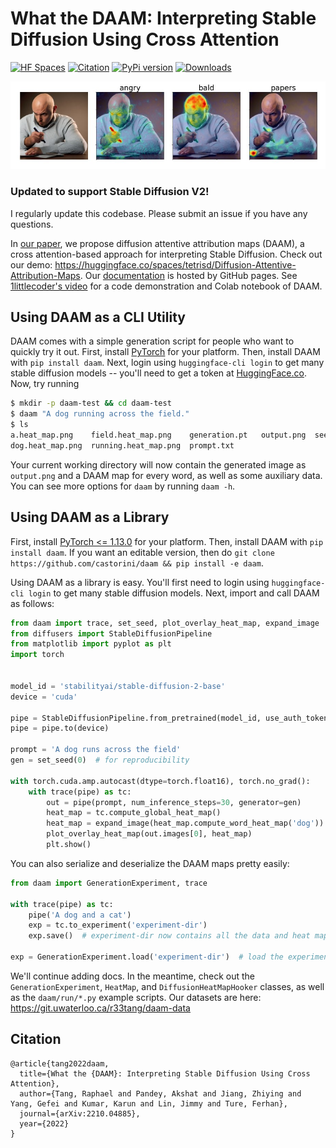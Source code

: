 # What the DAAM: Interpreting Stable Diffusion Using Cross Attention

[![HF Spaces](https://img.shields.io/badge/HuggingFace%20Space-online-green.svg)](https://huggingface.co/spaces/tetrisd/Diffusion-Attentive-Attribution-Maps) [![Citation](https://img.shields.io/badge/Citation-arXiv-orange.svg)](https://gist.githubusercontent.com/daemon/1d126b5d72eb40300af5cccb92a232c6/raw/cd276203a7109bd9512f14afc86eebe8f13049ce/daam-citation.bib) [![PyPi version](https://badgen.net/pypi/v/daam?color=blue)](https://pypi.org/project/daam) [![Downloads](https://static.pepy.tech/badge/daam)](https://pepy.tech/project/daam)

![example image](example.jpg)

### Updated to support Stable Diffusion V2!

I regularly update this codebase. Please submit an issue if you have any questions.

In [our paper](https://arxiv.org/abs/2210.04885), we propose diffusion attentive attribution maps (DAAM), a cross attention-based approach for interpreting Stable Diffusion.
Check out our demo: https://huggingface.co/spaces/tetrisd/Diffusion-Attentive-Attribution-Maps.
Our [documentation](https://castorini.github.io/daam/) is hosted by GitHub pages.
See [1littlecoder's video](https://www.youtube.com/watch?v=J2WtkA1Xfew) for a code demonstration and Colab notebook of DAAM.

## Using DAAM as a CLI Utility

DAAM comes with a simple generation script for people who want to quickly try it out.
First, install [PyTorch](https://pytorch.org) for your platform.
Then, install DAAM with `pip install daam`.
Next, login using `huggingface-cli login` to get many stable diffusion models -- you'll need to get a token at [HuggingFace.co](https://huggingface.co/).
Now, try running
```bash
$ mkdir -p daam-test && cd daam-test
$ daam "A dog running across the field."
$ ls
a.heat_map.png    field.heat_map.png    generation.pt   output.png  seed.txt
dog.heat_map.png  running.heat_map.png  prompt.txt
```
Your current working directory will now contain the generated image as `output.png` and a DAAM map for every word, as well as some auxiliary data.
You can see more options for `daam` by running `daam -h`.

## Using DAAM as a Library

First, install [PyTorch <= 1.13.0](https://pytorch.org) for your platform.
Then, install DAAM with `pip install daam`. If you want an editable version, then do `git clone https://github.com/castorini/daam && pip install -e daam`.

Using DAAM as a library is easy.
You'll first need to login using `huggingface-cli login` to get many stable diffusion models.
Next, import and call DAAM as follows:

```python
from daam import trace, set_seed, plot_overlay_heat_map, expand_image
from diffusers import StableDiffusionPipeline
from matplotlib import pyplot as plt
import torch


model_id = 'stabilityai/stable-diffusion-2-base'
device = 'cuda'

pipe = StableDiffusionPipeline.from_pretrained(model_id, use_auth_token=True)
pipe = pipe.to(device)

prompt = 'A dog runs across the field'
gen = set_seed(0)  # for reproducibility

with torch.cuda.amp.autocast(dtype=torch.float16), torch.no_grad():
    with trace(pipe) as tc:
        out = pipe(prompt, num_inference_steps=30, generator=gen)
        heat_map = tc.compute_global_heat_map()
        heat_map = expand_image(heat_map.compute_word_heat_map('dog'))
        plot_overlay_heat_map(out.images[0], heat_map)
        plt.show()
```

You can also serialize and deserialize the DAAM maps pretty easily:

```python
from daam import GenerationExperiment, trace

with trace(pipe) as tc:
    pipe('A dog and a cat')
    exp = tc.to_experiment('experiment-dir')
    exp.save()  # experiment-dir now contains all the data and heat maps

exp = GenerationExperiment.load('experiment-dir')  # load the experiment
```

We'll continue adding docs.
In the meantime, check out the `GenerationExperiment`, `HeatMap`, and `DiffusionHeatMapHooker` classes, as well as the `daam/run/*.py` example scripts.
Our datasets are here: https://git.uwaterloo.ca/r33tang/daam-data

## Citation
```
@article{tang2022daam,
  title={What the {DAAM}: Interpreting Stable Diffusion Using Cross Attention},
  author={Tang, Raphael and Pandey, Akshat and Jiang, Zhiying and Yang, Gefei and Kumar, Karun and Lin, Jimmy and Ture, Ferhan},
  journal={arXiv:2210.04885},
  year={2022}
}
```
